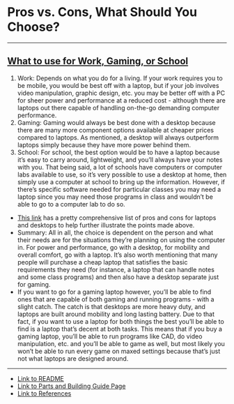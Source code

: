 # Pros vs. Cons, What Should You Choose?

---

## [What to use for Work, Gaming, or School](https://techguided.com/laptop-vs-desktop/#4)
1.  Work: Depends on what you do for a living. If your work requires you to be mobile, you would be best off with a laptop, but if your job involves video manipulation, graphic design, etc. you may be better off with a PC for sheer power and performance at a reduced cost - although there are laptops out there capable of handling on-the-go demanding computer performance.
2.  Gaming: Gaming would always be best done with a desktop because there are many more component options available at cheaper prices compared to laptops. As mentioned, a desktop will always outperform laptops simply because they have more power behind them.
3.  School: For school, the best option would be to have a laptop because it’s easy to carry around, lightweight, and you’ll always have your notes with you. That being said, a lot of schools have computers or computer labs available to use, so it’s very possible to use a desktop at home, then simply use a computer at school to bring up the information. However, if there’s specific software needed for particular classes you may need a laptop since you may need those programs in class and wouldn’t be able to go to a computer lab to do so.
  - [This link](https://www.computerhope.com/issues/ch001399.htm) has a pretty comprehensive list of pros and cons for laptops and desktops to help further illustrate the points made above.
  - Summary: All in all, the choice is dependent on the person and what their needs are for the situations they’re planning on using the computer in. For power and performance, go with a desktop, for mobility and overall comfort, go with a laptop. It’s also worth mentioning that many people will purchase a cheap laptop that satisfies the basic requirements they need (for instance, a laptop that can handle notes and some class programs) and then also have a desktop separate just for gaming. 
  - If you want to go for a gaming laptop however, you’ll be able to find ones that are capable of both gaming and running programs - with a slight catch. The catch is that desktops are more heavy duty, and laptops are built around mobility and long lasting battery. Due to that fact, if you want to use a laptop for both things the best you’ll be able to find is a laptop that’s decent at both tasks. This means that if you buy a gaming laptop, you’ll be able to run programs like CAD, do video manipulation, etc. and you’ll be able to game as well, but most likely you won’t be able to run every game on maxed settings because that’s just not what laptops are designed around.

---

- [Link to README](https://github.com/ChrisPuricelli/Final-Project-Digital-Concept-Tutorial/blob/master/README.md)
- [Link to Parts and Building Guide Page](https://github.com/ChrisPuricelli/Final-Project-Digital-Concept-Tutorial/blob/master/Parts-and-Building-Guide.md)
- [Link to References](https://github.com/ChrisPuricelli/Final-Project-Digital-Concept-Tutorial/blob/master/References.md)
